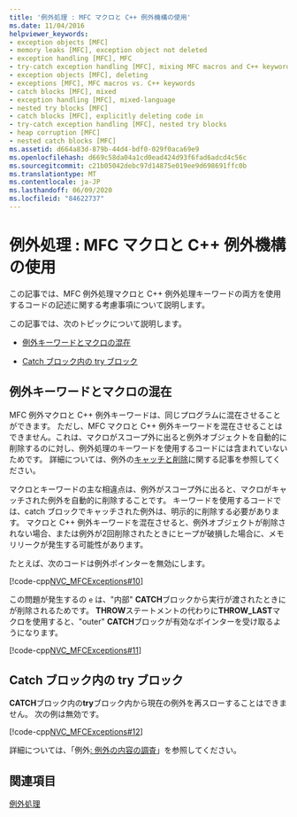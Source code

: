 ```yaml
---
title: '例外処理 : MFC マクロと C++ 例外機構の使用'
ms.date: 11/04/2016
helpviewer_keywords:
- exception objects [MFC]
- memory leaks [MFC], exception object not deleted
- exception handling [MFC], MFC
- try-catch exception handling [MFC], mixing MFC macros and C++ keywords
- exception objects [MFC], deleting
- exceptions [MFC], MFC macros vs. C++ keywords
- catch blocks [MFC], mixed
- exception handling [MFC], mixed-language
- nested try blocks [MFC]
- catch blocks [MFC], explicitly deleting code in
- try-catch exception handling [MFC], nested try blocks
- heap corruption [MFC]
- nested catch blocks [MFC]
ms.assetid: d664a83d-879b-44d4-bdf0-029f0aca69e9
ms.openlocfilehash: d669c58da04a1cd0ead424d93f6fad6adcd4c56c
ms.sourcegitcommit: c21b05042debc97d14875e019ee9d698691ffc0b
ms.translationtype: MT
ms.contentlocale: ja-JP
ms.lasthandoff: 06/09/2020
ms.locfileid: "84622737"
---
```

# <a name="exceptions-using-mfc-macros-and-c-exceptions"></a>例外処理 : MFC マクロと C++ 例外機構の使用

この記事では、MFC 例外処理マクロと C++ 例外処理キーワードの両方を使用するコードの記述に関する考慮事項について説明します。

この記事では、次のトピックについて説明します。

- [例外キーワードとマクロの混在](#_core_mixing_exception_keywords_and_macros)

- [Catch ブロック内の try ブロック](#_core_try_blocks_inside_catch_blocks)

## <a name="mixing-exception-keywords-and-macros"></a><a name="_core_mixing_exception_keywords_and_macros"></a>例外キーワードとマクロの混在

MFC 例外マクロと C++ 例外キーワードは、同じプログラムに混在させることができます。 ただし、MFC マクロと C++ 例外キーワードを混在させることはできません。これは、マクロがスコープ外に出ると例外オブジェクトを自動的に削除するのに対し、例外処理のキーワードを使用するコードには含まれていないためです。 詳細については、例外の[キャッチと削除](exceptions-catching-and-deleting-exceptions.md)に関する記事を参照してください。

マクロとキーワードの主な相違点は、例外がスコープ外に出ると、マクロがキャッチされた例外を自動的に削除することです。 キーワードを使用するコードでは、catch ブロックでキャッチされた例外は、明示的に削除する必要があります。 マクロと C++ 例外キーワードを混在させると、例外オブジェクトが削除されない場合、または例外が2回削除されたときにヒープが破損した場合に、メモリリークが発生する可能性があります。

たとえば、次のコードは例外ポインターを無効にします。

[!code-cpp[NVC_MFCExceptions#10](codesnippet/cpp/exceptions-using-mfc-macros-and-cpp-exceptions_1.cpp)]

この問題が発生するの `e` は、"内部" **CATCH**ブロックから実行が渡されたときにが削除されるためです。 **THROW**ステートメントの代わりに**THROW_LAST**マクロを使用すると、"outer" **CATCH**ブロックが有効なポインターを受け取るようになります。

[!code-cpp[NVC_MFCExceptions#11](codesnippet/cpp/exceptions-using-mfc-macros-and-cpp-exceptions_2.cpp)]

## <a name="try-blocks-inside-catch-blocks"></a><a name="_core_try_blocks_inside_catch_blocks"></a>Catch ブロック内の try ブロック

**CATCH**ブロック内の**try**ブロック内から現在の例外を再スローすることはできません。 次の例は無効です。

[!code-cpp[NVC_MFCExceptions#12](codesnippet/cpp/exceptions-using-mfc-macros-and-cpp-exceptions_3.cpp)]

詳細については、「例外[: 例外の内容の調査](exceptions-examining-exception-contents.md)」を参照してください。

## <a name="see-also"></a>関連項目

[例外処理](exception-handling-in-mfc.md)
